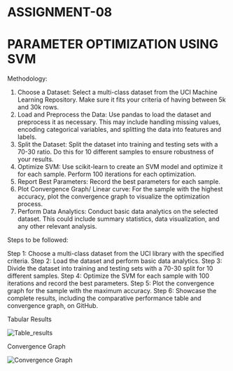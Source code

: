 # ASSIGNMENT-08
# PARAMETER OPTIMIZATION USING SVM

Methodology:

1. Choose a Dataset: Select a multi-class dataset from the UCI Machine Learning Repository. Make sure it fits your criteria of having between 5k and 30k rows.
2. Load and Preprocess the Data: Use pandas to load the dataset and preprocess it as necessary. This may include handling missing values, encoding categorical variables, and splitting the data into features and labels.
3. Split the Dataset: Split the dataset into training and testing sets with a 70-30 ratio. Do this for 10 different samples to ensure robustness of your results.
4. Optimize SVM: Use scikit-learn to create an SVM model and optimize it for each sample. Perform 100 iterations for each optimization.
5. Report Best Parameters: Record the best parameters for each sample.
6. Plot Convergence Graph/ Linear curve: For the sample with the highest accuracy, plot the convergence graph to visualize the optimization process.
7. Perform Data Analytics: Conduct basic data analytics on the selected dataset. This could include summary statistics, data visualization, and any other relevant analysis.

Steps to be followed:

Step 1: Choose a multi-class dataset from the UCI library with the specified criteria.
Step 2: Load the dataset and perform basic data analytics.
Step 3: Divide the dataset into training and testing sets with a 70-30 split for 10 different samples.
Step 4: Optimize the SVM for each sample with 100 iterations and record the best parameters.
Step 5: Plot the convergence graph for the sample with the maximum accuracy.
Step 6: Showcase the complete results, including the comparative performance table and convergence graph, on GitHub.

Tabular Results

![Table_results](https://github.com/Kashishsingla111/102117150_Kashish_POusingSVM/assets/103882773/b2b552e2-868e-4874-94f1-63ae07c74bd6)

Convergence Graph

![Convergence Graph](https://github.com/Kashishsingla111/102117150_Kashish_POusingSVM/assets/103882773/daba1718-8b9e-4c31-b536-42e0cea1ca5f)


